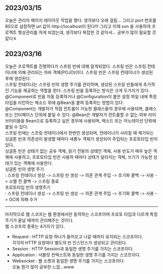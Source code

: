 ## 2023/03/15
오늘은 관리자 페이지 레이아웃 작업을 했다. 생각보다 오래 걸림... 그리고 port 번호를 80으로 설정하면 url 값이 http://localhost이 된다!!! 그리고 이제 svn 을 사용하여 프로젝트 형상관리를 하게 되었는데, 생각보다 복잡한 것 같아서... 공부가 많이 필요할 것 같다ㅎ

## 2023/03/16
오늘은 프로젝트를 진행하다가 스프링 빈에 대해 알게되었다. 스프링 빈은 스프링 컨테이너에 의해 관리되는 자바 객체(POJO)이다. 스프링 빈은 스프링 컨테이너가 생성된 후에 생성된다.  
스프링 컨테이너는 스프링 빈의 생명 주기를 관리하며, 생성된 스프링 빈들에게 추가적인 기능을 제공하는 역할을 한다. 스프링 빈을 등록하는 방식은 크게 두가지가 있다. @Component로 빈을 자동 등록하거나 @Configuration이 붙은 설정 파일 내에 특정 타입을 리턴하는 메소드 위에 @Bean을 붙여 등록하는 방법이 있다.  
@Component는 개발자가 직접 컨트롤이 가능한 클래스들의 경우에 사용되며, 클래스 또는 인터페이스 단위에 붙일 수 있다. @Bean은 개발자가 컨트롤할 수 없는 외부 라이브러리들을 Bean으로 등록하고 싶은 경우에 사용되며, 메소드 또는 어노테이션 단위에 붙일 수 있다.  
스프링 빈에는 스프링 컨테이너에서 한번만 생성되며, 컨테이너가 사라질 때 제거되는 싱글톤 빈과 의존성이 발생할 때마다 새롱누 객체가 생성되어 주입되는 프로토타입 빈이 있다.  
싱글톤 빈은 상태가 없는 공유 객체, 읽기 전용의 상태인 객체, 사용 빈도가 매우 높은 객체에 사용하고, 프로토타입 빈은 사용하 때마다 상태가 달라지는 객체, 쓰기가 가능한 상태가 있는 객체에 사용한다.  
싱글톤 빈의 생명 주기  
: 스프링 컨테이너 생성 -> 스프링 빈 생성 -> 의존 관계 주입 -> 초기화 콜백 -> 사용 -> 소멸 전 콜백 -> 스프링 종료  
프로토타입 빈의 생명주기  
:  스프링 컨테이너 생성 -> 스프링 빈 생성 -> 의존 관계 주입 -> 초기화 콜백 -> 사용 -> GC에 의해 수거
  
---------------------------
마지막으로 웹 스코프는 웹 환경에서만 동작하는 스코프이며 프로토 타입과 다르게 특정 주기가 끝날 때까지 관리해주는 것이다.  
웹 스코프의 종류는 4가지가 있다. 
- Request : HTTP 요청 하나가 들어오고 나갈 때까지 유지되는 스코프이다.  
            각각의 HTTP 요청마다 별도의 빈 인스턴스가 생성되고 관리된다.
- Session : HTTP Session과 동일한 생명 주기를 가지는 스코프이다. 
- Application : 서블릿 컨텍스트와 동일한 생명 주기를 가지는 스코프이다.
- Websocket : 웹 소켓과 동일한 생명 주기를 가지는 스코프이다.  
오늘 뭔가 많이 공부한 느낌...www